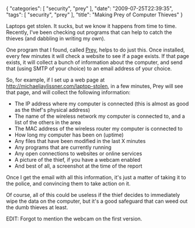 {
    "categories": [
        "security", 
        "prey"
    ], 
    "date": "2009-07-25T22:39:35", 
    "tags": [
        "security", 
        "prey"
    ], 
    "title": "Making Prey of Computer Thieves"
}

Laptops get stolen. It sucks, but we know it happens from time to time. Recently, I've been checking out programs that can help to catch the thieves (and dabbling in writing my own).

One program that I found, called <a href="http://preyproject.com" target="_blank">Prey</a>, helps to do just this. Once installed, every few minutes it will check a website to see if a page exists. If that page exists, it will collect a bunch of information about the computer, and send that (using SMTP of your choice) to an email address of your choice.

So, for example, if I set up a web page at http://michaeljaylissner.com/laptop-stolen, in a few minutes, Prey will see that page, and will collect the following information:<ul><li>The IP address where my computer is connected (this is almost as good as the thief's physical address)</li><li>The name of the wireless network my computer is connected to, and a list of the others in the area</li><li>The MAC address of the wireless router my computer is connected to</li><li>How long my computer has been on (uptime)</li><li>Any files that have been modified in the last X minutes</li><li>Any programs that are currently running</li><li>Any open connections to websites or online services</li><li>A picture of the thief, if you have a webcam enabled</li><li>And best of all, a screenshot at the time of the report</li></ul>

Once I get the email with all this information, it's just a matter of taking it to the police, and convincing them to take action on it. 

Of course, all of this could be useless if the thief decides to immediately wipe the data on the computer, but it's a good safeguard that can weed out the dumb thieves at least.

EDIT: Forgot to mention the webcam on the first version.
